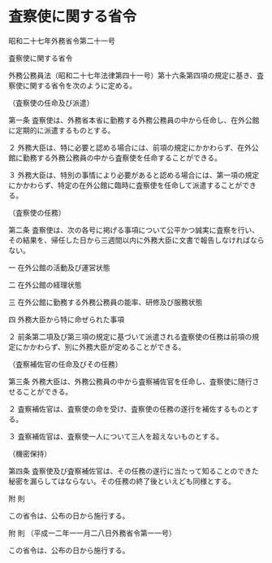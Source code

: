 # 査察使に関する省令

昭和二十七年外務省令第二十一号

査察使に関する省令

外務公務員法（昭和二十七年法律第四十一号）第十六条第四項の規定に基き、査察使に関する省令を次のように定める。

（査察使の任命及び派遣）

第一条 査察使は、外務省本省に勤務する外務公務員の中から任命し、在外公館に定期的に派遣するものとする。

２ 外務大臣は、特に必要と認める場合には、前項の規定にかかわらず、在外公館に勤務する外務公務員の中から査察使を任命することができる。

３ 外務大臣は、特別の事情により必要があると認める場合には、第一項の規定にかかわらず、特定の在外公館に臨時に査察使を任命して派遣することができる。

（査察使の任務）

第二条 査察使は、次の各号に掲げる事項について公平かつ誠実に査察を行い、その結果を、帰任した日から三週間以内に外務大臣に文書で報告しなければならない。

一 在外公館の活動及び運営状態

二 在外公館の経理状態

三 在外公館に勤務する外務公務員の能率、研修及び服務状態

四 外務大臣から特に命ぜられた事項

２ 前条第二項及び第三項の規定に基づいて派遣される査察使の任務は前項の規定にかかわらず、別に外務大臣が定めることができる。

（査察補佐官の任命及びその任務）

第三条 外務大臣は、外務公務員の中から査察補佐官を任命し、査察使に随行させることができる。

２ 査察補佐官は、査察使の命を受け、査察使の任務の遂行を補佐するものとする。

３ 査察補佐官は、査察使一人について三人を超えないものとする。

（機密保持）

第四条 査察使及び査察補佐官は、その任務の遂行に当たって知ることのできた秘密を漏らしてはならない。その任務の終了後といえども同様とする。

附 則

この省令は、公布の日から施行する。

附 則 （平成一二年一一月二八日外務省令第一一号）

この省令は、公布の日から施行する。
